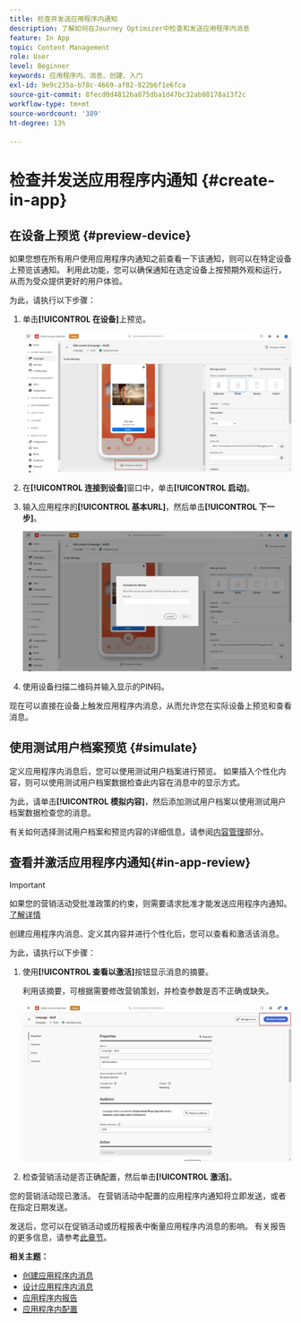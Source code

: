 ```yaml
---
title: 检查并发送应用程序内通知
description: 了解如何在Journey Optimizer中检查和发送应用程序内消息
feature: In App
topic: Content Management
role: User
level: Beginner
keywords: 应用程序内、消息、创建、入门
exl-id: 9e9c235a-b78c-4669-af82-822b6f1e6fca
source-git-commit: 8fecd0d4812ba875dba1d47bc32ab08178a13f2c
workflow-type: tm+mt
source-wordcount: '389'
ht-degree: 13%

---
```


# 检查并发送应用程序内通知 {#create-in-app}

## 在设备上预览 {#preview-device}

如果您想在所有用户使用应用程序内通知之前查看一下该通知，则可以在特定设备上预览该通知。 利用此功能，您可以确保通知在选定设备上按预期外观和运行，从而为受众提供更好的用户体验。

为此，请执行以下步骤：

1. 单击&#x200B;**[!UICONTROL 在设备]**&#x200B;上预览。

   ![](assets/in_app_create_6.png)

1. 在&#x200B;**[!UICONTROL 连接到设备]**&#x200B;窗口中，单击&#x200B;**[!UICONTROL 启动]**。

1. 输入应用程序的&#x200B;**[!UICONTROL 基本URL]**，然后单击&#x200B;**[!UICONTROL 下一步]**。

   ![](assets/in_app_create_7.png)

1. 使用设备扫描二维码并输入显示的PIN码。

现在可以直接在设备上触发应用程序内消息，从而允许您在实际设备上预览和查看消息。

## 使用测试用户档案预览 {#simulate}

定义应用程序内消息后，您可以使用测试用户档案进行预览。 如果插入个性化内容，则可以使用测试用户档案数据检查此内容在消息中的显示方式。

为此，请单击&#x200B;**[!UICONTROL 模拟内容]**，然后添加测试用户档案以使用测试用户档案数据检查您的消息。

有关如何选择测试用户档案和预览内容的详细信息，请参阅[内容管理](../content-management/preview-test.md)部分。

## 查看并激活应用程序内通知{#in-app-review}

>[!IMPORTANT]
>
> 如果您的营销活动受批准政策的约束，则需要请求批准才能发送应用程序内通知。 [了解详情](../test-approve/gs-approval.md)

创建应用程序内消息、定义其内容并进行个性化后，您可以查看和激活该消息。

为此，请执行以下步骤：

1. 使用&#x200B;**[!UICONTROL 查看以激活]**&#x200B;按钮显示消息的摘要。

   利用该摘要，可根据需要修改营销策划，并检查参数是否不正确或缺失。

   ![](assets/in_app_create_5.png)

1. 检查营销活动是否正确配置，然后单击&#x200B;**[!UICONTROL 激活]**。

您的营销活动现已激活。 在营销活动中配置的应用程序内通知将立即发送，或者在指定日期发送。

发送后，您可以在促销活动或历程报表中衡量应用程序内消息的影响。 有关报告的更多信息，请参考[此章节](../reports/campaign-global-report-cja-inapp.md)。

**相关主题：**

* [创建应用程序内消息](create-in-app.md)
* [设计应用程序内消息](design-in-app.md)
* [应用程序内报告](../reports/campaign-global-report-cja-inapp.md)
* [应用程序内配置](inapp-configuration.md)

